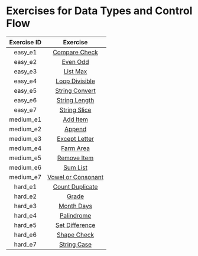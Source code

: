 # Exercises for Data Types and Control Flow

| Exercise ID | Exercise |
|:-----------:|:--------:|
| easy_e1 | [Compare Check](1_compare_check) |
| easy_e2 | [Even Odd](1_even_odd) |
| easy_e3 | [List Max](1_list_max) |
| easy_e4 | [Loop Divisible](1_loop_divisible) |
| easy_e5 | [String Convert](1_string_convert) |
| easy_e6 | [String Length](1_string_length) |
| easy_e7 | [String Slice](1_string_slice) |
| medium_e1 | [Add Item](2_add_item) |
| medium_e2 | [Append](2_append) |
| medium_e3 | [Except Letter](2_except_letter) |
| medium_e4 | [Farm Area](2_farm_area) |
| medium_e5 | [Remove Item](2_remove_item) |
| medium_e6 | [Sum List](2_sum_list) |
| medium_e7 | [Vowel or Consonant](2_vowel_or_consonant) |
| hard_e1 | [Count Duplicate](3_count_duplicate) |
| hard_e2 | [Grade](3_grade) |
| hard_e3 | [Month Days](3_month_days) |
| hard_e4 | [Palindrome](3_palindrome) |
| hard_e5 | [Set Difference](3_set_difference) |
| hard_e6 | [Shape Check](3_shape_check) |
| hard_e7 | [String Case](3_string_case) |
